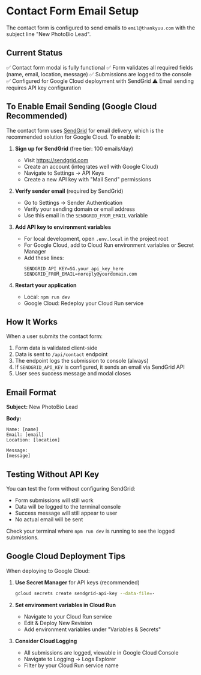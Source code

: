 # Contact Form Email Setup

The contact form is configured to send emails to `emil@thankyuu.com` with the subject line "New PhotoBio Lead".

## Current Status

✅ Contact form modal is fully functional
✅ Form validates all required fields (name, email, location, message)
✅ Submissions are logged to the console
✅ Configured for Google Cloud deployment with SendGrid
⚠️  Email sending requires API key configuration

## To Enable Email Sending (Google Cloud Recommended)

The contact form uses [SendGrid](https://sendgrid.com) for email delivery, which is the recommended solution for Google Cloud. To enable it:

1. **Sign up for SendGrid** (free tier: 100 emails/day)
   - Visit https://sendgrid.com
   - Create an account (integrates well with Google Cloud)
   - Navigate to Settings → API Keys
   - Create a new API key with "Mail Send" permissions

2. **Verify sender email** (required by SendGrid)
   - Go to Settings → Sender Authentication
   - Verify your sending domain or email address
   - Use this email in the `SENDGRID_FROM_EMAIL` variable

3. **Add API key to environment variables**
   - For local development, open `.env.local` in the project root
   - For Google Cloud, add to Cloud Run environment variables or Secret Manager
   - Add these lines:
     ```
     SENDGRID_API_KEY=SG.your_api_key_here
     SENDGRID_FROM_EMAIL=noreply@yourdomain.com
     ```

4. **Restart your application**
   - Local: `npm run dev`
   - Google Cloud: Redeploy your Cloud Run service

## How It Works

When a user submits the contact form:
1. Form data is validated client-side
2. Data is sent to `/api/contact` endpoint
3. The endpoint logs the submission to console (always)
4. If `SENDGRID_API_KEY` is configured, it sends an email via SendGrid API
5. User sees success message and modal closes

## Email Format

**Subject:** New PhotoBio Lead

**Body:**
```
Name: [name]
Email: [email]
Location: [location]

Message:
[message]
```

## Testing Without API Key

You can test the form without configuring SendGrid:
- Form submissions will still work
- Data will be logged to the terminal console
- Success message will still appear to user
- No actual email will be sent

Check your terminal where `npm run dev` is running to see the logged submissions.

## Google Cloud Deployment Tips

When deploying to Google Cloud:

1. **Use Secret Manager** for API keys (recommended)
   ```bash
   gcloud secrets create sendgrid-api-key --data-file=-
   ```

2. **Set environment variables in Cloud Run**
   - Navigate to your Cloud Run service
   - Edit & Deploy New Revision
   - Add environment variables under "Variables & Secrets"

3. **Consider Cloud Logging**
   - All submissions are logged, viewable in Google Cloud Console
   - Navigate to Logging → Logs Explorer
   - Filter by your Cloud Run service name
